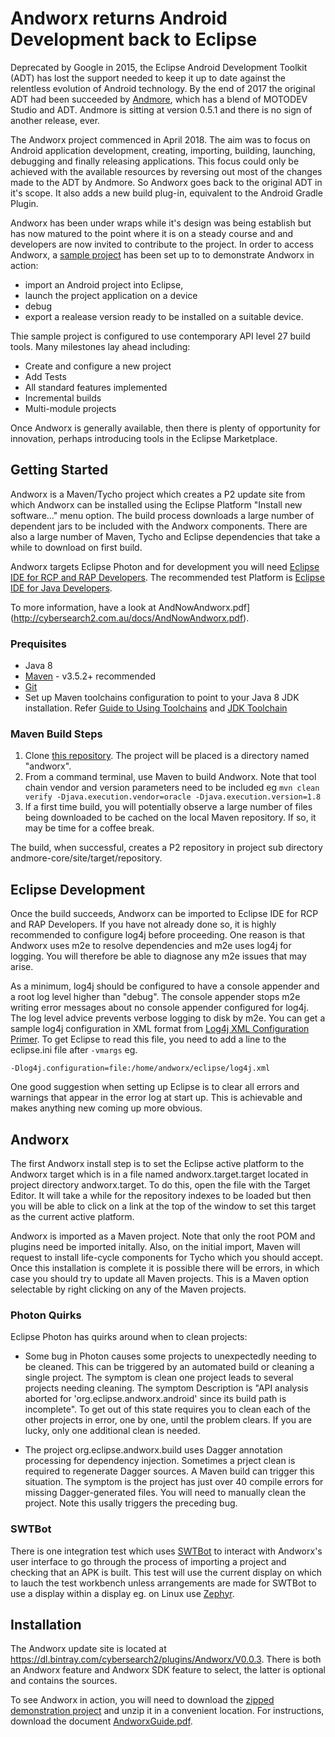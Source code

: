 # Andworx returns Android Development back to Eclipse

Deprecated by Google in 2015, the Eclipse Android Development Toolkit (ADT) has lost the support needed to keep it up to date
against the relentless evolution of Android technology. By the end of 2017 the original ADT had been succeeded by  [Andmore](https://www.eclipse.org/andmore), 
which has a blend of MOTODEV Studio and ADT. Andmore is sitting at version 0.5.1 and there is no sign of another release, ever.

The Andworx project commenced in April 2018. The aim was to focus on Android application development, creating, importing, building, launching, 
debugging and finally releasing applications. This focus could only be achieved with the available resources by reversing out most of the changes made to the ADT by Andmore.
So Andworx goes back to the original ADT in it's scope. It also adds a new build plug-in, equivalent to the Android Gradle Plugin.

Andworx has been under wraps while it's design was being establish but has now matured to the point where it is on a steady course and and developers
are now invited to contribute to the project.  In order to access Andworx, a [sample project](http://cybersearch2.com.au/andworx/downloads/Permissions.zip) has been set up to to demonstrate Andworx in action:

* import an Android project into Eclipse, 
* launch the project application on a device
* debug
* export a realease version ready to be installed on a suitable device. 

Thie sample project is configured to use contemporary API level 27 build tools. Many milestones lay ahead including:

* Create and configure a new project
* Add Tests 
* All standard features implemented
* Incremental builds
* Multi-module projects

Once Andworx is generally available, then there is plenty of opportunity for innovation, perhaps introducing tools in the Eclipse Marketplace.

## Getting Started

Andworx is a Maven/Tycho project which creates a P2 update site from which Andworx can be installed using the Eclipse Platform "Install new software..." menu option.
The build process downloads a large number of dependent jars to be included with the Andworx components. There are also a large number of Maven, Tycho and Eclipse
dependencies that take a while to download on first build. 

Andworx targets Eclipse Photon and for development you will need [Eclipse IDE for RCP and RAP Developers](https://www.eclipse.org/downloads/packages/release/photon/r/eclipse-ide-rcp-and-rap-developers).
The recommended test Platform is [Eclipse IDE for Java Developers](https://www.eclipse.org/downloads/packages/release/photon/r/eclipse-ide-java-developers).

To more information, have a look at AndNowAndworx.pdf](http://cybersearch2.com.au/docs/AndNowAndworx.pdf).


### Prequisites

* Java 8 
* [Maven](https://maven.apache.org/download.cgi) - v3.5.2+ recommended
* [Git](https://git-scm.com/downloads)
* Set up Maven toolchains configuration to point to your Java 8 JDK installation. 
Refer [Guide to Using Toolchains](https://maven.apache.org/guides/mini/guide-using-toolchains.html) and [JDK Toolchain](http://maven.apache.org/plugins/maven-toolchains-plugin/toolchains/jdk.html)

### Maven Build Steps

1. Clone [this repository](https://github.com/androidworx/andworx.git). The project will be placed is a directory named "andworx". 
1. From a command terminal, use Maven to build Andworx. Note that tool chain vendor and version parameters need to be included eg `mvn clean verify -Djava.execution.vendor=oracle -Djava.execution.version=1.8`
1. If a first time build, you will potentially observe a large number of files being downloaded to be cached on the local Maven repository. If so, it may be time for a coffee break.

The build, when successful, creates a P2 repository in project sub directory andmore-core/site/target/repository.

## Eclipse Development

Once the build succeeds, Andworx can be imported to Eclipse IDE for RCP and RAP Developers. If you have not already done so, it is highly recommended to configure log4j before proceeding. One reason is
that Andworx uses m2e to resolve dependencies and m2e uses log4j for logging. You will therefore be able to diagnose any m2e issues that may arise.

As a minimum, log4j should be configured to have a console appender and a root log level higher than "debug". The console appender stops m2e writing error messages about no console appender
configured for log4j. The log level advice prevents verbose logging to disk by m2e. You can get a sample log4j configuration in XML format from [Log4j XML Configuration Primer](https://wiki.apache.org/logging-log4j/Log4jXmlFormat).
To get Eclipse to read this file, you need to add a line to the eclipse.ini file after `-vmargs` eg.

`-Dlog4j.configuration=file:/home/andworx/eclipse/log4j.xml`


One good suggestion when setting up Eclipse is to clear all errors and warnings that appear in the error log at start up. This is achievable and makes anything new coming up more obvious. 

## Andworx

The first Andworx install step is to set the Eclipse active platform to the Andworx target which is in a file named andworx.target.target
located in project directory andworx.target. To do this, open the file with the Target Editor. It will take a while for the repository indexes to be loaded but then you will be able to click on a link at
the top of the window to set this target as the current active platform.

Andworx is imported as a Maven project. Note that only the root POM and plugins need be imported initally. Also, on the initial import, Maven will request to install life-cycle components for Tycho which
you should accept. Once this installation is complete it is possible there will be errors, in which case you should try to update all Maven projects. This is a Maven option selectable by right clicking on any of the Maven projects.

### Photon Quirks

Eclipse Photon has quirks around when to clean projects:

* Some bug in Photon causes some projects to unexpectedly needing to be cleaned. This can be triggered by an automated build or cleaning a single project. The symptom is clean one project leads to several projects needing cleaning. The symptom Description is
"API analysis aborted for 'org.eclipse.andworx.android' since its build path is incomplete". To get out of this state requires you to clean each of the other projects in error, one by one, until the problem clears.
If you are lucky, only one additional clean is needed.

* The project org.eclipse.andworx.build uses Dagger annotation processing for dependency injection. Sometimes a prject clean is required to regenerate Dagger sources. A Maven build can trigger this situation.
The symptom is the project has just over 40 compile errors for missing Dagger-generated files. You will need to manually clean the project. Note this usally triggers the preceding bug.


### SWTBot

There is one integration test which uses [SWTBot](https://www.eclipse.org/swtbot/) to interact with Andworx's user interface to go through the process of importing a project and checking that an APK is built.
This test will use the current display on which to lauch the test workbench unless arrangements are made for SWTBot to use a display within a display eg. on Linux use [Zephyr](http://jeffskinnerbox.me/posts/2014/Apr/29/howto-using-xephyr-to-create-a-new-display-in-a-window/).

## Installation

The Andworx update site is located at https://dl.bintray.com/cybersearch2/plugins/Andworx/V0.0.3. There is both an Andworx feature and Andworx SDK feature to select, the latter is optional and contains the sources.

To see Andworx in action, you will need to download the [zipped demonstration project](https://androidworx.github.io/android-samples/permissions.zip) and unzip it in a convenient location.
For instructions, download the document [AndworxGuide.pdf](https://androidworx.github.io/documents/AndworxGuide.pdf).
